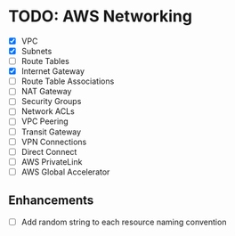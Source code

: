# TODO: AWS Networking
- [x] VPC
- [x] Subnets
- [ ] Route Tables
- [x] Internet Gateway
- [ ] Route Table Associations
- [ ] NAT Gateway
- [ ] Security Groups
- [ ] Network ACLs
- [ ] VPC Peering
- [ ] Transit Gateway
- [ ] VPN Connections
- [ ] Direct Connect
- [ ] AWS PrivateLink
- [ ] AWS Global Accelerator

## Enhancements
- [ ] Add random string to each resource naming convention